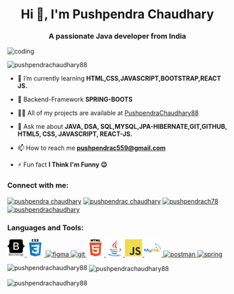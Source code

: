 <h1 align="center">Hi 👋, I'm Pushpendra Chaudhary</h1>
<h3 align="center">A passionate Java developer from India</h3>
<img algin="right" alt="coding" width="400" src="https://user-images.githubusercontent.com/55389276/140866485-8fb1c876-9a8f-4d6a-98dc-08c4981eaf70.gif">


<p align="left"> <img src="https://komarev.com/ghpvc/?username=pushpendrachaudhary88&label=Profile%20views&color=0e75b6&style=flat" alt="pushpendrachaudhary88" /> </p>

- 🌱 I’m currently learning **HTML,CSS,JAVASCRIPT,BOOTSTRAP,REACT JS.**

- 🤝 Backend-Framework **SPRING-BOOTS**

- 👨‍💻 All of my projects are available at [PushpendraChaudhary88](PushpendraChaudhary88)

- 💬 Ask me about **JAVA, DSA, SQL,MYSQL,JPA-HIBERNATE,GIT,GITHUB, HTML5, CSS, JAVASCRIPT, REACT-JS.**

- 📫 How to reach me **pushpendrac559@gmail.com**

- ⚡ Fun fact **I Think I'm Funny 😉**

<h3 align="left">Connect with me:</h3>
<p align="left">
<a href="https://linkedin.com/in/pushpendra chaudhary" target="blank"><img align="center" src="https://raw.githubusercontent.com/rahuldkjain/github-profile-readme-generator/master/src/images/icons/Social/linked-in-alt.svg" alt="pushpendra chaudhary" height="30" width="40" /></a>
<a href="https://fb.com/pushpendrac chaudhary" target="blank"><img align="center" src="https://raw.githubusercontent.com/rahuldkjain/github-profile-readme-generator/master/src/images/icons/Social/facebook.svg" alt="pushpendrac chaudhary" height="30" width="40" /></a>
<a href="https://instagram.com/pushpendrach78" target="blank"><img align="center" src="https://raw.githubusercontent.com/rahuldkjain/github-profile-readme-generator/master/src/images/icons/Social/instagram.svg" alt="pushpendrach78" height="30" width="40" /></a>
<a href="https://www.leetcode.com/pushpendrachaudhary" target="blank"><img align="center" src="https://raw.githubusercontent.com/rahuldkjain/github-profile-readme-generator/master/src/images/icons/Social/leet-code.svg" alt="pushpendrachaudhary" height="30" width="40" /></a>
</p>

<h3 align="left">Languages and Tools:</h3>
<p align="left"> <a href="https://getbootstrap.com" target="_blank" rel="noreferrer"> <img src="https://raw.githubusercontent.com/devicons/devicon/master/icons/bootstrap/bootstrap-plain-wordmark.svg" alt="bootstrap" width="40" height="40"/> </a> <a href="https://www.w3schools.com/css/" target="_blank" rel="noreferrer"> <img src="https://raw.githubusercontent.com/devicons/devicon/master/icons/css3/css3-original-wordmark.svg" alt="css3" width="40" height="40"/> </a> <a href="https://www.figma.com/" target="_blank" rel="noreferrer"> <img src="https://www.vectorlogo.zone/logos/figma/figma-icon.svg" alt="figma" width="40" height="40"/> </a> <a href="https://git-scm.com/" target="_blank" rel="noreferrer"> <img src="https://www.vectorlogo.zone/logos/git-scm/git-scm-icon.svg" alt="git" width="40" height="40"/> </a> <a href="https://www.w3.org/html/" target="_blank" rel="noreferrer"> <img src="https://raw.githubusercontent.com/devicons/devicon/master/icons/html5/html5-original-wordmark.svg" alt="html5" width="40" height="40"/> </a> <a href="https://www.java.com" target="_blank" rel="noreferrer"> <img src="https://raw.githubusercontent.com/devicons/devicon/master/icons/java/java-original.svg" alt="java" width="40" height="40"/> </a> <a href="https://developer.mozilla.org/en-US/docs/Web/JavaScript" target="_blank" rel="noreferrer"> <img src="https://raw.githubusercontent.com/devicons/devicon/master/icons/javascript/javascript-original.svg" alt="javascript" width="40" height="40"/> </a> <a href="https://www.mysql.com/" target="_blank" rel="noreferrer"> <img src="https://raw.githubusercontent.com/devicons/devicon/master/icons/mysql/mysql-original-wordmark.svg" alt="mysql" width="40" height="40"/> </a> <a href="https://postman.com" target="_blank" rel="noreferrer"> <img src="https://www.vectorlogo.zone/logos/getpostman/getpostman-icon.svg" alt="postman" width="40" height="40"/> </a> <a href="https://spring.io/" target="_blank" rel="noreferrer"> <img src="https://www.vectorlogo.zone/logos/springio/springio-icon.svg" alt="spring" width="40" height="40"/> </a> </p>

<p><img align="left" src="https://github-readme-stats.vercel.app/api/top-langs?username=pushpendrachaudhary88&show_icons=true&locale=en&layout=compact" alt="pushpendrachaudhary88" /></p>

<p>&nbsp;<img align="center" src="https://github-readme-stats.vercel.app/api?username=pushpendrachaudhary88&show_icons=true&locale=en" alt="pushpendrachaudhary88" /></p>

<p><img align="center" src="https://github-readme-streak-stats.herokuapp.com/?user=pushpendrachaudhary88&" alt="pushpendrachaudhary88" /></p>
